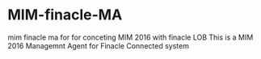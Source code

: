 # MIM-finacle-MA
mim finacle ma for for conceting MIM 2016 with finacle LOB
This is a MIM 2016 Managemnt Agent for Finacle Connected system
